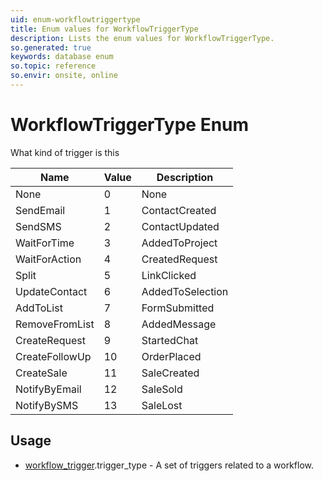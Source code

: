 ```yaml
---
uid: enum-workflowtriggertype
title: Enum values for WorkflowTriggerType
description: Lists the enum values for WorkflowTriggerType.
so.generated: true
keywords: database enum
so.topic: reference
so.envir: onsite, online
---
```


# WorkflowTriggerType Enum

What kind of trigger is this

| Name | Value | Description |
|------|-------|-------------|
|None|0|None|
|SendEmail|1|ContactCreated|
|SendSMS|2|ContactUpdated|
|WaitForTime|3|AddedToProject|
|WaitForAction|4|CreatedRequest|
|Split|5|LinkClicked|
|UpdateContact|6|AddedToSelection|
|AddToList|7|FormSubmitted|
|RemoveFromList|8|AddedMessage|
|CreateRequest|9|StartedChat|
|CreateFollowUp|10|OrderPlaced|
|CreateSale|11|SaleCreated|
|NotifyByEmail|12|SaleSold|
|NotifyBySMS|13|SaleLost|

## Usage

* [workflow_trigger](../workflow-trigger.md).trigger_type - A set of triggers related to a workflow.

